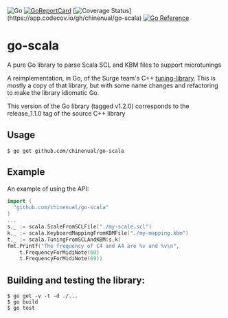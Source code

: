 ![Go](https://github.com/chinenual/go-scala/workflows/Go/badge.svg)
[![GoReportCard](http://goreportcard.com/badge/github.com/chinenual/go-scala?1)](http://goreportcard.com/report/github.com/chinenual/go-scala)
[![Coverage Status](https://codecov.io/gh/chinenual/go-scala/branch/main/graphs/badge.svg?)](https://app.codecov.io/gh/chinenual/go-scala)
[![Go Reference](https://pkg.go.dev/badge/github.com/chinenual/go-scala.svg)](https://pkg.go.dev/github.com/chinenual/go-scala)

# go-scala
A pure Go library to parse Scala SCL and KBM files to support microtunings

A reimplementation, in Go, of the Surge team's C++ [tuning-library](https://surge-synth-team.org/tuning-library/).
This is mostly a copy of that library, but with some name changes and refactoring to make the library idiomatic Go.  

This version of the Go library (tagged v1.2.0) corresponds to the release_1.1.0 tag of the source C++ library
## Usage

```shell
$ go get github.com/chinenual/go-scala
```

## Example

An example of using the API:

```go
import (
  "github.com/chinenual/go-scala"
)
...
s,_ := scala.ScaleFromSCLFile("./my-scale.scl")
k,_ := scala.KeyboardMappingFromKBMFile("./my-mapping.kbm")
t,_ := scala.TuningFromSCLAndKBM(s,k)
fmt.Printf("The frequency of C4 and A4 are %v and %v\n",
    t.FrequencyForMidiNote(60)
    t.FrequencyForMidiNote(69))
```

## Building and testing the library:

```shell
$ go get -v -t -d ./...
$ go build
$ go test
```

